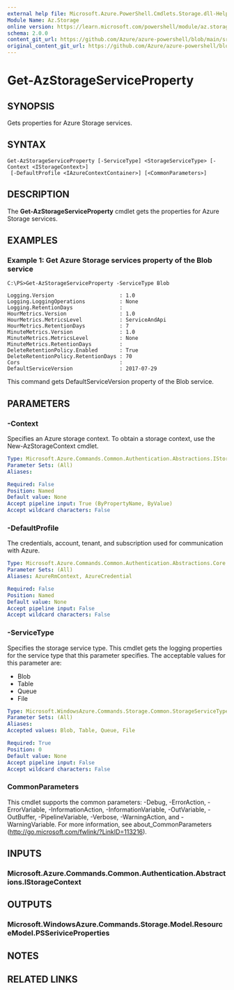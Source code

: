 ```yaml
---
external help file: Microsoft.Azure.PowerShell.Cmdlets.Storage.dll-Help.xml
Module Name: Az.Storage
online version: https://learn.microsoft.com/powershell/module/az.storage/get-azstorageserviceproperty
schema: 2.0.0
content_git_url: https://github.com/Azure/azure-powershell/blob/main/src/Storage/Storage.Management/help/Get-AzStorageServiceProperty.md
original_content_git_url: https://github.com/Azure/azure-powershell/blob/main/src/Storage/Storage.Management/help/Get-AzStorageServiceProperty.md
---
```


# Get-AzStorageServiceProperty

## SYNOPSIS
Gets properties for Azure Storage services.

## SYNTAX

```
Get-AzStorageServiceProperty [-ServiceType] <StorageServiceType> [-Context <IStorageContext>]
 [-DefaultProfile <IAzureContextContainer>] [<CommonParameters>]
```

## DESCRIPTION
The **Get-AzStorageServiceProperty** cmdlet gets the properties for Azure Storage services.

## EXAMPLES

### Example 1: Get  Azure Storage services property of the Blob service
<!-- Skip: Output cannot be splitted from code -->
```
C:\PS>Get-AzStorageServiceProperty -ServiceType Blob

Logging.Version                     : 1.0
Logging.LoggingOperations           : None
Logging.RetentionDays               :
HourMetrics.Version                 : 1.0
HourMetrics.MetricsLevel            : ServiceAndApi
HourMetrics.RetentionDays           : 7
MinuteMetrics.Version               : 1.0
MinuteMetrics.MetricsLevel          : None
MinuteMetrics.RetentionDays         :
DeleteRetentionPolicy.Enabled       : True
DeleteRetentionPolicy.RetentionDays : 70
Cors                                :
DefaultServiceVersion               : 2017-07-29
```

This command gets DefaultServiceVersion property of the Blob service.

## PARAMETERS

### -Context
Specifies an Azure storage context.
To obtain a storage context, use the New-AzStorageContext cmdlet.

```yaml
Type: Microsoft.Azure.Commands.Common.Authentication.Abstractions.IStorageContext
Parameter Sets: (All)
Aliases:

Required: False
Position: Named
Default value: None
Accept pipeline input: True (ByPropertyName, ByValue)
Accept wildcard characters: False
```

### -DefaultProfile
The credentials, account, tenant, and subscription used for communication with Azure.

```yaml
Type: Microsoft.Azure.Commands.Common.Authentication.Abstractions.Core.IAzureContextContainer
Parameter Sets: (All)
Aliases: AzureRmContext, AzureCredential

Required: False
Position: Named
Default value: None
Accept pipeline input: False
Accept wildcard characters: False
```

### -ServiceType
Specifies the storage service type.
This cmdlet gets the logging properties for the service type that this parameter specifies.
The acceptable values for this parameter are:
- Blob
- Table
- Queue
- File

```yaml
Type: Microsoft.WindowsAzure.Commands.Storage.Common.StorageServiceType
Parameter Sets: (All)
Aliases:
Accepted values: Blob, Table, Queue, File

Required: True
Position: 0
Default value: None
Accept pipeline input: False
Accept wildcard characters: False
```

### CommonParameters
This cmdlet supports the common parameters: -Debug, -ErrorAction, -ErrorVariable, -InformationAction, -InformationVariable, -OutVariable, -OutBuffer, -PipelineVariable, -Verbose, -WarningAction, and -WarningVariable. For more information, see about_CommonParameters (http://go.microsoft.com/fwlink/?LinkID=113216).

## INPUTS

### Microsoft.Azure.Commands.Common.Authentication.Abstractions.IStorageContext

## OUTPUTS

### Microsoft.WindowsAzure.Commands.Storage.Model.ResourceModel.PSSeriviceProperties

## NOTES

## RELATED LINKS
